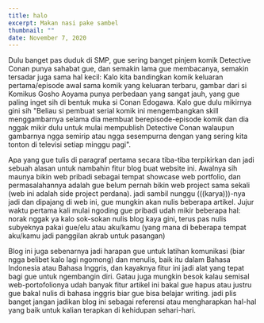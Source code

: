 ```yaml
---
title: halo
excerpt: Makan nasi pake sambel
thumbnail: ""
date: November 7, 2020
---
```

Dulu banget pas duduk di SMP, gue sering banget pinjem komik Detective Conan punya sahabat gue, dan semakin lama gue membacanya, semakin tersadar juga sama hal kecil: Kalo kita bandingkan komik keluaran pertama/episode awal sama komik yang keluaran terbaru, gambar dari si Komikus Gosho Aoyama punya perbedaan yang sangat jauh, yang gue paling inget sih di bentuk muka si Conan Edogawa. Kalo gue dulu mikirnya gini sih "Beliau si pembuat serial komik ini mengembangkan skill menggambarnya selama dia membuat berepisode-episode komik dan dia nggak mikir dulu untuk mulai mempublish Detective Conan walaupun gambarnya ngga semirip atau ngga sesempurna dengan yang sering kita tonton di televisi setiap minggu pagi".

Apa yang gue tulis di paragraf pertama secara tiba-tiba terpikirkan dan jadi sebuah alasan untuk nambahin fitur blog buat website ini. Awalnya sih maunya bikin web pribadi sebagai tempat showcase web portfolio, dan permasalahannya adalah gue belum pernah bikin web project sama sekali (web ini adalah side project perdana). jadi sambil nunggu (((karya)))-nya jadi dan dipajang di web ini, gue mungkin akan nulis beberapa artikel. Jujur waktu pertama kali mulai ngoding gue pribadi udah mikir beberapa hal: norak nggak ya kalo sok-sokan nulis blog kaya gini, terus pas nulis subyeknya pakai gue/elu atau aku/kamu (yang mana di beberapa tempat aku/kamu jadi panggilan akrab untuk pasangan)

Blog ini juga sebenarnya jadi harapan gue untuk latihan komunikasi (biar ngga belibet kalo lagi ngomong) dan menulis, baik itu dalam Bahasa Indonesia atau Bahasa Inggris, dan kayaknya fitur ini jadi alat yang tepat bagi gue untuk ngembangin diri. Gatau juga mungkin besok kalau semisal web-portofolionya udah banyak fitur artikel ini bakal gue hapus atau justru gue bakal nulis di bahasa inggris biar gue bisa belajar writing. jadi plis banget jangan jadikan blog ini sebagai referensi atau mengharapkan hal-hal yang baik untuk kalian terapkan di kehidupan sehari-hari.